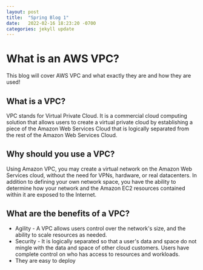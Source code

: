 ```yaml
---
layout: post
title:  "Spring Blog 1"
date:   2022-02-16 18:23:20 -0700
categories: jekyll update
---
```

# What is an AWS VPC?
This blog will cover AWS VPC and what exactly they are and how they are used!

## What is a VPC?
VPC stands for Virtual Private Cloud. It is a commercial cloud computing solution that allows users to create a virtual private cloud by establishing a piece of the Amazon Web Services Cloud that is logically separated from the rest of the Amazon Web Services Cloud.

## Why should you use a VPC?
Using Amazon VPC, you may create a virtual network on the Amazon Web Services cloud, without the need for VPNs, hardware, or real datacenters. In addition to defining your own network space, you have the ability to determine how your network and the Amazon EC2 resources contained within it are exposed to the Internet.

## What are the benefits of a VPC?
* Agility - A VPC allows users control over the network's size, and the ability to scale resources as needed. 
* Security - It is logically separated so that a user's data and space do not mingle with the data and space of other cloud customers. Users have complete control on who has access to resources and workloads.
* They are easy to deploy 